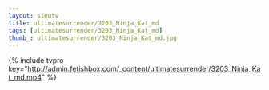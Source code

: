 ```yaml
--- 
layout: sieutv
title: ultimatesurrender/3203_Ninja_Kat_md
tags: [ultimatesurrender/3203_Ninja_Kat_md]
thumb_: ultimatesurrender/3203_Ninja_Kat_md.jpg
---
```

{% include tvpro key="http://admin.fetishbox.com/_content/ultimatesurrender/3203_Ninja_Kat_md.mp4" %} 
